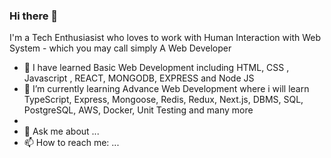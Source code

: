 ### Hi there 👋

I'm a Tech Enthusiasist who loves to work with Human Interaction with Web System - which you may call simply A Web Developer


- 🔭 I have learned Basic Web Development including HTML, CSS , Javascript , REACT, MONGODB, EXPRESS and Node JS
- 🌱 I’m currently learning Advance Web Development where i will learn TypeScript, Express, Mongoose, Redis, Redux, Next.js, DBMS, SQL, PostgreSQL, AWS, Docker, Unit Testing and many more
- 
- 💬 Ask me about ...
- 📫 How to reach me: ...

